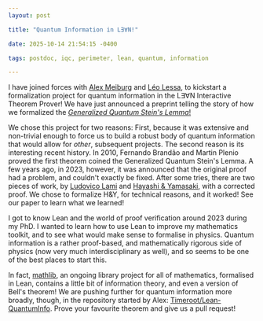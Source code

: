 ```yaml
---
layout: post

title: "Quantum Information in L∃∀N!"

date: 2025-10-14 21:54:15 -0400

tags: postdoc, iqc, perimeter, lean, quantum, information

---
```


I have joined forces with [Alex Meiburg](https://ohaithe.re/) and [Léo Lessa](https://scholar.google.com/citations?user=1jxgRYcAAAAJ&hl=en), to kickstart a formalization project for quantum information in the L∃∀N Interactive Theorem Prover! We have just announced a preprint telling the story of how we formalized the [*Generalized Quantum Stein's Lemma*!](https://arxiv.org/abs/2510.08672)

We chose this project for two reasons: First, because it was extensive and non-trivial enough to force us to build a robust body of quantum information that would allow for *other*, subsequent projects. The second reason is its interesting recent history. In 2010, Fernando Brandão and Martin Plenio proved the first theorem coined the Generalized Quantum Stein's Lemma. A few years ago, in 2023, however, it was announced that the original proof had a problem, and couldn't exactly be fixed. After some tries, there are two pieces of work, by [Ludovico Lami](http://arxiv.org/abs/2408.06410) and [Hayashi & Yamasaki](http://arxiv.org/abs/2408.02722), with a corrected proof. We chose to formalize H&Y, for technical reasons, and it worked! See our paper to learn what we learned!

I got to know Lean and the world of proof verification around 2023 during my PhD. I wanted to learn how to use Lean to improve my mathematics toolkit, and to see what would make sense to formalise in physics. Quantum information is a rather proof-based, and mathematically rigorous side of physics (now very much interdisciplinary as well), and so seems to be one of the best places to start this.

In fact, [mathlib](https://lean-lang.org/use-cases/mathlib/), an ongoing library project for all of mathematics, formalised in Lean, contains a little bit of information theory, and even a version of Bell's theorem! We are pushing further for quantum information more broadly, though, in the repository started by Alex: [Timeroot/Lean-QuantumInfo](https://github.com/Timeroot/Lean-QuantumInfo). Prove your favourite theorem and give us a pull request!
